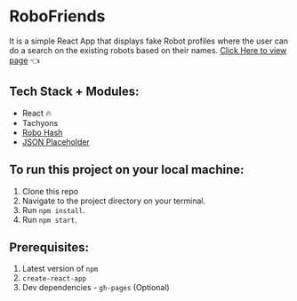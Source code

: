 # RoboFriends
It is a simple React App that displays fake Robot profiles where the user can do a search on the existing robots based on their names.
[Click Here to view page](https://abhinand5.github.io/reactApp)   :point_left:

## Tech Stack + Modules: 
* React :fire:
* Tachyons
* [Robo Hash](https://robohash.org/)
* [JSON Placeholder](https://jsonplaceholder.typicode.com/)

## To run this project on your local machine: 
1. Clone this repo
2. Navigate to the project directory on your terminal.
3. Run `npm install`.
4. Run `npm start`.

## Prerequisites:
1. Latest version of `npm`
2. `create-react-app`
3. Dev dependencies - `gh-pages` (Optional) 

